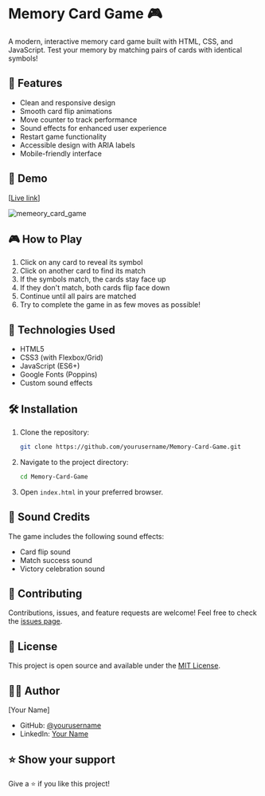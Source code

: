 # Memory Card Game 🎮

A modern, interactive memory card game built with HTML, CSS, and JavaScript. Test your memory by matching pairs of cards with identical symbols!

## 🎯 Features

- Clean and responsive design
- Smooth card flip animations
- Move counter to track performance
- Sound effects for enhanced user experience
- Restart game functionality
- Accessible design with ARIA labels
- Mobile-friendly interface

## 🚀 Demo

[[Live link](https://68449c5fa590ccd0b05d0947--peaceful-clafoutis-a5beb3.netlify.app/)]

![memeory_card_game](https://github.com/user-attachments/assets/a840f0f5-3126-4d6f-be05-b318c5e18f4b)


## 🎮 How to Play

1. Click on any card to reveal its symbol
2. Click on another card to find its match
3. If the symbols match, the cards stay face up
4. If they don't match, both cards flip face down
5. Continue until all pairs are matched
6. Try to complete the game in as few moves as possible!

## 🔧 Technologies Used

- HTML5
- CSS3 (with Flexbox/Grid)
- JavaScript (ES6+)
- Google Fonts (Poppins)
- Custom sound effects

## 🛠️ Installation

1. Clone the repository:
   ```bash
   git clone https://github.com/yourusername/Memory-Card-Game.git
   ```

2. Navigate to the project directory:
   ```bash
   cd Memory-Card-Game
   ```

3. Open `index.html` in your preferred browser.

## 🎵 Sound Credits

The game includes the following sound effects:
- Card flip sound
- Match success sound
- Victory celebration sound

## 🤝 Contributing

Contributions, issues, and feature requests are welcome! Feel free to check the [issues page](add_issues_link_here).

## 📝 License

This project is open source and available under the [MIT License](add_license_link_here).

## 👨‍💻 Author

[Your Name]
- GitHub: [@yourusername](add_github_profile_link)
- LinkedIn: [Your Name](add_linkedin_profile_link)

## ⭐ Show your support

Give a ⭐️ if you like this project!
